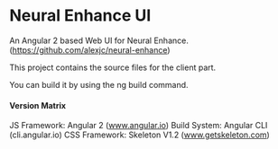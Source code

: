 # Neural Enhance UI

An Angular 2 based Web UI for Neural Enhance. (https://github.com/alexjc/neural-enhance)

This project contains the source files for the client part. 

You can build it by using the ng build command.

#### Version Matrix
JS Framework: Angular 2 (www.angular.io)
Build System: Angular CLI (cli.angular.io)
CSS Framework: Skeleton V1.2 (www.getskeleton.com)